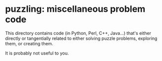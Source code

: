 # puzzling: miscellaneous problem code

This directory contains code (in Python, Perl, C++, Java...)  that's
either directly or tangentially related to either solving puzzle
problems, exploring them, or creating them.

It is probably not useful to you.
